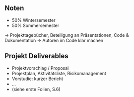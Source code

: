 ## Noten

-   50% Wintersemester
-   50% Sommersemester

-> Projekttagebücher, Beteiligung an Präsentationen, Code & Dokumentation
-> Autoren im Code klar machen

## Projekt Deliverables

-   Projektvorschlag / Proposal
-   Projektplan, Aktivitätsliste, Risikomanagement
-   Vorstudie: kurzer Bericht
-   ...
-   (siehe erste Folien, S.6)
